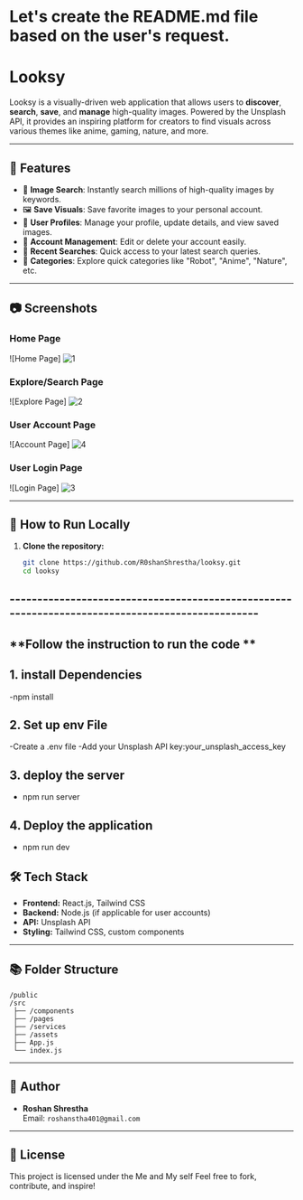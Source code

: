 # Let's create the README.md file based on the user's request.

# Looksy

Looksy is a visually-driven web application that allows users to **discover**, **search**, **save**, and **manage** high-quality images. Powered by the Unsplash API, it provides an inspiring platform for creators to find visuals across various themes like anime, gaming, nature, and more.

---

## 🌟 Features

- 🔎 **Image Search**: Instantly search millions of high-quality images by keywords.
- 🖼️ **Save Visuals**: Save favorite images to your personal account.
- 📝 **User Profiles**: Manage your profile, update details, and view saved images.
- 🧹 **Account Management**: Edit or delete your account easily.
- 📜 **Recent Searches**: Quick access to your latest search queries.
- 💬 **Categories**: Explore quick categories like "Robot", "Anime", "Nature", etc.

---

## 📷 Screenshots

### Home Page
![Home Page]
![1](https://github.com/user-attachments/assets/10e0d955-4ada-4cd7-8eaa-bc7121f52b7e)


### Explore/Search Page
![Explore Page]
![2](https://github.com/user-attachments/assets/5333c997-e68c-4bc8-b038-4bb9b19a5ff5)


### User Account Page
![Account Page]
![4](https://github.com/user-attachments/assets/01b07054-c287-4c4e-9202-0b23b39586d3)


### User Login Page
![Login Page]
![3](https://github.com/user-attachments/assets/7652fecd-7b2e-42fa-ab6b-fa287a09a9e2)


---

## 🚀 How to Run Locally

1. **Clone the repository:**
   ```bash
   git clone https://github.com/R0shanShrestha/looksy.git
   cd looksy

## ------------------------------------------------------------------------------------------------
## **Follow the instruction to run the code **
## 1. install Dependencies 
-npm install

## 2. Set up env File
-Create a .env file
-Add your Unsplash API key:your_unsplash_access_key

## 3. deploy the server
- npm run server
## 4. Deploy the application
- npm run dev
  
## 🛠️ Tech Stack

- **Frontend:** React.js, Tailwind CSS
- **Backend:** Node.js (if applicable for user accounts)
- **API:** Unsplash API
- **Styling:** Tailwind CSS, custom components

---

## 📚 Folder Structure

```
/public
/src
 ├── /components
 ├── /pages
 ├── /services
 ├── /assets
 ├── App.js
 └── index.js
```

---

## 👤 Author

- **Roshan Shrestha**  
  Email: `roshanstha401@gmail.com`

---

## 📄 License

This project is licensed under the Me and My self
Feel free to fork, contribute, and inspire!

